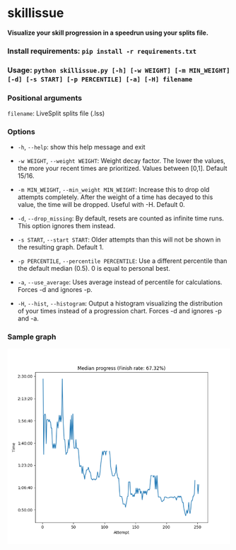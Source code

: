 


# skillissue

**Visualize your skill progression in a speedrun using your splits file.**

### Install requirements: ```pip install -r requirements.txt```
### Usage: ```python skillissue.py [-h] [-w WEIGHT] [-m MIN_WEIGHT] [-d] [-s START] [-p PERCENTILE] [-a] [-H] filename```

### Positional arguments
  `filename`: LiveSplit splits file (.lss)

### Options
* `-h`, `--help`: show this help message and exit

* `-w WEIGHT`, `--weight WEIGHT`: Weight decay factor. The lower the values, the more your recent times are prioritized. Values between [0,1]. Default 15/16.

* `-m MIN_WEIGHT`, `--min_weight MIN_WEIGHT`: Increase this to drop old attempts completely. After the weight of a time has decayed to this value, the time will be dropped. Useful with -H. Default 0.

* `-d`, `--drop_missing`: By default, resets are counted as infinite time runs. This option ignores them instead.

* `-s START`, `--start START`: Older attempts than this will not be shown in the resulting graph. Default 1.

* `-p PERCENTILE`, `--percentile PERCENTILE`: Use a different percentile than the default median (0.5). 0 is equal to personal best.

* `-a`, `--use_average`: Uses average instead of percentile for calculations. Forces -d and ignores -p.

* `-H`, `--hist`, `--histogram`: Output a histogram visualizing the distribution of your times instead of a progression chart. Forces -d and ignores -p and -a.

### Sample graph

![Sample graph](sample_figure.png)
